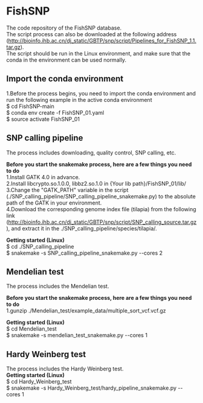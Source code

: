# FishSNP
The code repository of the FishSNP database.  
The script process can also be downloaded at the following address (http://bioinfo.ihb.ac.cn/dj_static/GBTP/snp/script/Pipelines_for_FishSNP_1.1.tar.gz).  
The script should be run in the Linux environment, and make sure that the conda in the environment can be used normally.  

## Import the conda environment
1.Before the process begins, you need to import the conda environment and run the following example in the active conda environment  
$ cd FishSNP-main  
$ conda env create -f FishSNP_01.yaml  
$ source activate FishSNP_01  

## SNP calling pipeline
The process includes downloading, quality control, SNP calling, etc.  

**Before you start the snakemake process, here are a few things you need to do**  
1.Install GATK 4.0 in advance.  
2.Install libcrypto.so.1.0.0, libbz2.so.1.0 in {Your lib path}/FishSNP_01/lib/  
3.Change the "GATK_PATH" variable in the script (./SNP_calling_pipeline/SNP_calling_pipeline_snakemake.py) to the absolute path of the GATK in your environment.  
4.Download the corresponding genome index file (tilapia) from the following link (http://bioinfo.ihb.ac.cn/dj_static/GBTP/snp/script/SNP_calling_source.tar.gz), and extract it in the ./SNP_calling_pipeline/species/tilapia/.  

**Getting started (Linux)**  
$ cd ./SNP_calling_pipeline  
$ snakemake -s SNP_calling_pipeline_snakemake.py --cores 2

## Mendelian test
The process includes the Mendelian test.  

**Before you start the snakemake process, here are a few things you need to do**  
1.gunzip ./Mendelian_test/example_data/multiple_sort_vcf.vcf.gz

**Getting started (Linux)**   
$ cd Mendelian_test  
$ snakemake -s mendelian_test_snakemake.py --cores 1

## Hardy Weinberg test
The process includes the Hardy Weinberg test.  
**Getting started (Linux)**  
$ cd Hardy_Weinberg_test  
$ snakemake -s Hardy_Weinberg_test/hardy_pipeline_snakemake.py --cores 1

